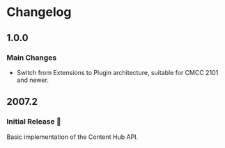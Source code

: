 Changelog
================================================================================

1.0.0
--------------------------------------------------------------------------------

### Main Changes

* Switch from Extensions to Plugin architecture, suitable for CMCC 2101 and newer.


2007.2
--------------------------------------------------------------------------------

### Initial Release 🥳

Basic implementation of the Content Hub API.
